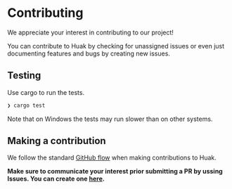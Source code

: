 # Contributing

We appreciate your interest in contributing to our project!

You can contribute to Huak by checking for unassigned issues or even just documenting features and bugs by creating new issues.

## Testing

Use cargo to run the tests.

```zsh
❯ cargo test
```

Note that on Windows the tests may run slower than on other systems.

## Making a contribution

We follow the standard [GitHub flow](https://docs.github.com/en/get-started/quickstart/github-flow) when making contributions to Huak.

**Make sure to communicate your interest prior submitting a PR by ussing Issues. You can create one [here](https://github.com/cnpryer/huak/issues/new).**
